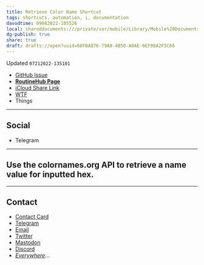 ```yaml
---
title: Retrieve Color Name Shortcut
tags: shortcuts, automation, i, documentation
davodtime: 09082022-105526
local: shareddocuments:///private/var/mobile/Library/Mobile%20Documents/iCloud~md~obsidian/Documents/OBSHIDDIAN/drafts/68FBA876-79A9-4B50-A0AE-6EF08A2F5C66.md
dg-publish: true
share: true
draft: drafts://open?uuid=68FBA876-79A9-4B50-A0AE-6EF08A2F5C66
---
```

Updated `07212022-135101`

- [GitHub Issue](https://github.com/extratone/i/issues/)
- [**RoutineHub Page**](https://routinehub.co/shortcut/)
- [iCloud Share Link]()
- [WTF](https://davidblue.wtf/drafts/68FBA876-79A9-4B50-A0AE-6EF08A2F5C66.html)
- Things

---

## Social

- Telegram

---

## Use the colornames.org API to retrieve a name value for inputted hex.





---

## Contact

- [Contact Card](https://davidblue.wtf/db.vcf)
- [Telegram](https://t.me/extratone)
- [Email](mailto:davidblue@extratone.com) 
- [Twitter](https://twitter.com/NeoYokel)
- [Mastodon](https://mastodon.social/@DavidBlue)
- [Discord](https://discord.gg/0b9KQUKP858b0iZF)
- [*Everywhere*](https://raindrop.io/davidblue/social-directory-21059174)...